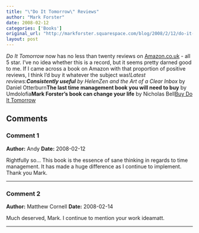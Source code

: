 ```yaml
---
title: "\"Do It Tomorrow\" Reviews"
author: "Mark Forster"
date: 2008-02-12
categories: ['Books']
original_url: "http://markforster.squarespace.com/blog/2008/2/12/do-it-tomorrow-reviews.html"
layout: post
---
```


*Do It Tomorrow* now has no less than twenty reviews on [Amazon.co.uk](http://www.amazon.co.uk/dp/0340909129?tag=markforstthet-21&camp=1406&creative=6394&linkCode=as1&creativeASIN=0340909129&adid=15A6MEDSE3SGM0V5NTW1&) - all 5 star. I’ve no idea whether this is a record, but it seems pretty darned good to me. If I came across a book on Amazon with that proportion of positive reviews, I think I’d buy it whatever the subject was!*Latest reviews:***Consistently useful** by Helen**Zen and the Art of a Clear Inbox** by Daniel Otterburn**The last time management book you will need to buy** by Umdolofia**Mark Forster’s book can change your life** by Nicholas Bell[Buy Do It Tomorrow](http://www.amazon.co.uk/dp/0340909129?tag=markforstthet-21&camp=1406&creative=6394&linkCode=as1&creativeASIN=0340909129&adid=04WWDDGHJG5BEQBRWM66&)

## Comments

### Comment 1
**Author:** Andy
**Date:** 2008-02-12

Rightfully so... This book is the essence of sane thinking in regards to time management. It has made a huge difference as I continue to implement. Thank you Mark.

---

### Comment 2
**Author:** Matthew Cornell
**Date:** 2008-02-14

Much deserved, Mark. I continue to mention your work ideamatt.

---
